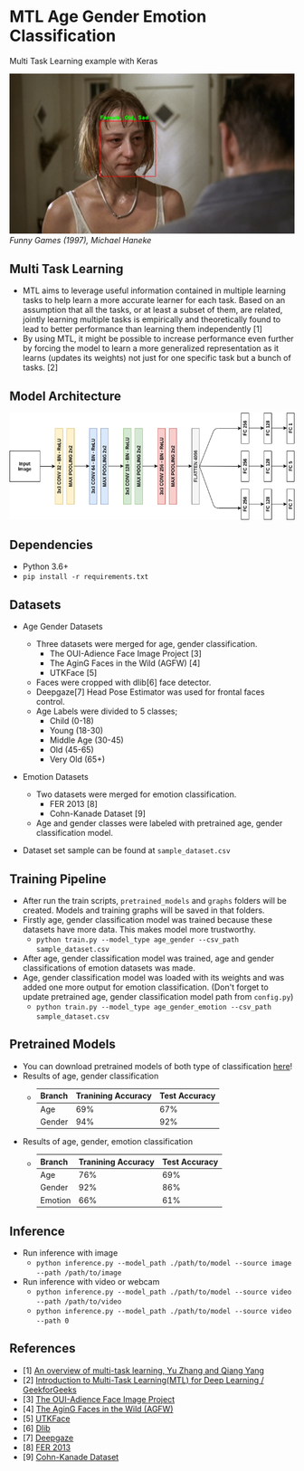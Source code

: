 # MTL Age Gender Emotion Classification
Multi Task Learning example with Keras

![Model Output](./assets/ex_pred.png "Model Output")
*Funny Games (1997), Michael Haneke*

## Multi Task Learning
- MTL aims to leverage useful information contained in
multiple learning tasks to help learn a more accurate learner for each task. Based on an assumption that all the tasks, or at least a subset of them,
are related, jointly learning multiple tasks is empirically and theoretically found to lead to better performance than learning them independently [1]
- By using MTL, it might be possible to increase performance even further by forcing the model to learn a more generalized representation as it learns (updates its weights) not just for one specific task but a bunch of tasks. [2]

## Model Architecture
![Model Architecture](./assets/model_plot.png "Model Architecture")

## Dependencies
- Python 3.6+
- `pip install -r requirements.txt`

## Datasets
- Age Gender Datasets
    - Three datasets were merged for age, gender classification.
        - The OUI-Adience Face Image Project [3]
        - The AginG Faces in the Wild (AGFW) [4]
        - UTKFace [5]
    - Faces were cropped with dlib[6] face detector.
    - Deepgaze[7] Head Pose Estimator was used for frontal faces control.
    - Age Labels were divided to 5 classes;
        - Child (0-18)
        - Young (18-30)
        - Middle Age (30-45)
        - Old (45-65)
        - Very Old (65+) 
        
- Emotion Datasets
    - Two datasets were merged for emotion classification.
        - FER 2013 [8]
        - Cohn-Kanade Dataset [9]
    - Age and gender classes were labeled with pretrained age, gender classification model.

- Dataset set sample can be found at `sample_dataset.csv`

## Training Pipeline
- After run the train scripts, `pretrained_models` and `graphs` folders will be created. Models and training graphs will be saved in that folders.
- Firstly age, gender classification model was trained because these datasets have more data. This makes model more trustworthy.
    - `python train.py --model_type age_gender --csv_path sample_dataset.csv`
- After age, gender classification model was trained, age and gender classifications of emotion datasets was made.
- Age, gender classification model was loaded with its weights and was added one more output for emotion classification. (Don't forget to update pretrained age, gender classification model path from `config.py`)
    - `python train.py --model_type age_gender_emotion --csv_path sample_dataset.csv`

## Pretrained Models
- You can download pretrained models of both type of classification [here](https://drive.google.com/drive/folders/18HNRw6W2CuyIOnypZXixCbBxnCDV09qD?usp=sharing)!
- Results of age, gender classification
    - | Branch  | Tranining Accuracy | Test Accuracy |
      |---------|--------------------|---------------|
      | Age     | 69%                | 67%           |
      | Gender  | 94%                | 92%           |
- Results of age, gender, emotion classification
    - | Branch  | Tranining Accuracy | Test Accuracy |
      |---------|--------------------|---------------|
      | Age     | 76%                | 69%           |
      | Gender  | 92%                | 86%           |
      | Emotion | 66%                | 61%           |


## Inference
- Run inference with image
    - `python inference.py --model_path ./path/to/model --source image --path /path/to/image`
- Run inference with video or webcam
    - `python inference.py --model_path ./path/to/model --source video --path /path/to/video`
    - `python inference.py --model_path ./path/to/model --source video --path 0`

## References
- [1] [An overview of multi-task learning, Yu Zhang and Qiang Yang](https://watermark.silverchair.com/nwx105.pdf?token=AQECAHi208BE49Ooan9kkhW_Ercy7Dm3ZL_9Cf3qfKAc485ysgAAApcwggKTBgkqhkiG9w0BBwagggKEMIICgAIBADCCAnkGCSqGSIb3DQEHATAeBglghkgBZQMEAS4wEQQMb8VtGhI5RiHT2H7xAgEQgIICSkZUc8gR5BPvDc2ZDMkkY_ogbyww2vLZiCXreTMw_SRWxS1TYCx0EMOxymgc9EgPZyJ8fepl-lizv6y00r5iEnB07kGjVemI57xXT9SG8ZYY9sJM5isXd3Vdj24qtdsN3JXhmyJvtdkw_qzrDu1KUoMKwEQAwp5aPMHsKo7DDAwmoc4usxVNShjWbXfKC-yrMTV9JPsG-g0wTA1TVHl--E0yDxy0Ubk-T-MCwMU1rKL83PoywffKhbwa4QYfP_S7_ABMgBhztbZ2_PM9Jxq1ZTvgngMvNBqcvszBqX0T_ZjABxBGCblrT7wAI97S_6g4iv6J0TmldkpfEkzcLQtlQ5LDzbOdhGkMlTVDJxLXoXg54MzlmywTp-pwGOQFUaYu7qSbZUVsvOirJ2oXgSR2yGzHNS-LSrguWt-SQdWKpT1zKcWjhVf-7XMXl7CClURoqra0-nHcrKqmQfHsJ32StmXQWL74I8ip-EjDhBpXmARutYoUuav4vK4-jZyP6COPNs2Ch_O8KbcHrCQm68YpXJDqiyBq7l8loZ48SIUoIMTrc547WNnwILGEEIOrApytdL_ta9fuqPo9jFSf26Zb4A41mlObnwaAY-Im2ByJW9KY_Rdo1sLXlJltnrVRouQfK-6QfSI5fHbRWopRehaDYrytRGOIqb43_bbAT4Y5iYZYC_-22z-UbpcYctNjZhWG1NFzT2YMDfBr1mO36JKm5MB3TeJttRC8XFyLwNby5QhqgFbbMstEQdYxyEyHbjVipy5uujIDwFD9JnI)
- [2] [Introduction to Multi-Task Learning(MTL) for Deep Learning / GeekforGeeks](https://www.geeksforgeeks.org/introduction-to-multi-task-learningmtl-for-deep-learning/)
- [3] [The OUI-Adience Face Image Project](https://talhassner.github.io/home/projects/Adience/Adience-data.html)
- [4] [The AginG Faces in the Wild (AGFW)](https://dcnhan.github.io/projects/aging_project/the-agfw-database.html)
- [5] [UTKFace](https://susanqq.github.io/UTKFace/)
- [6] [Dlib](https://github.com/davisking/dlib)
- [7] [Deepgaze](https://github.com/mpatacchiola/deepgaze)
- [8] [FER 2013](https://www.kaggle.com/deadskull7/fer2013)
- [9] [Cohn-Kanade Dataset](https://www.kaggle.com/c/visum-facial-expression-analysis)
